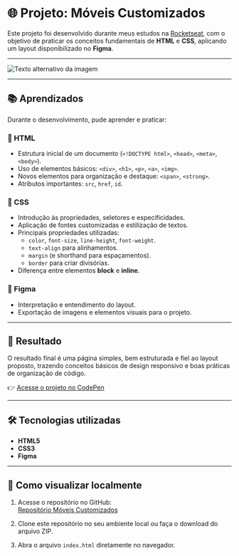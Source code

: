 # 🌐 Projeto: Móveis Customizados  

Este projeto foi desenvolvido durante meus estudos na [Rocketseat](https://app.rocketseat.com.br), com o objetivo de praticar os conceitos fundamentais de **HTML** e **CSS**, aplicando um layout disponibilizado no **Figma**.  

---

![Texto alternativo da imagem](https://i.imgur.com/Tzu4WzK.png)

---

## 📚 Aprendizados  

Durante o desenvolvimento, pude aprender e praticar:  

### 🔹 HTML
- Estrutura inicial de um documento (`<!DOCTYPE html>`, `<head>`, `<meta>`, `<body>`).  
- Uso de elementos básicos: `<div>`, `<h1>`, `<p>`, `<a>`, `<img>`.  
- Novos elementos para organização e destaque: `<span>`, `<strong>`.  
- Atributos importantes: `src`, `href`, `id`.  

### 🔹 CSS
- Introdução às propriedades, seletores e especificidades.  
- Aplicação de fontes customizadas e estilização de textos.  
- Principais propriedades utilizadas:  
  - `color`, `font-size`, `line-height`, `font-weight`.  
  - `text-align` para alinhamentos.  
  - `margin` (e shorthand para espaçamentos).  
  - `border` para criar divisórias.  
- Diferença entre elementos **block** e **inline**.  

### 🔹 Figma
- Interpretação e entendimento do layout.  
- Exportação de imagens e elementos visuais para o projeto.  

---

## 🚀 Resultado  

O resultado final é uma página simples, bem estruturada e fiel ao layout proposto, trazendo conceitos básicos de design responsivo e boas práticas de organização de código.  

👉 [Acesse o projeto no CodePen](https://codepen.io/Charbel-Daher-the-vuer/pen/jEbeRNv)  

---

## 🛠️ Tecnologias utilizadas  
- **HTML5**  
- **CSS3**  
- **Figma**  

---

## 📌 Como visualizar localmente  

1. Acesse o repositório no GitHub:  
   [Repositório Móveis Customizados](https://github.com/charbeldecastro/moveis-customizados)

2. Clone este repositório no seu ambiente local ou faça o download do arquivo ZIP.  

3. Abra o arquivo `index.html` diretamente no navegador. 
